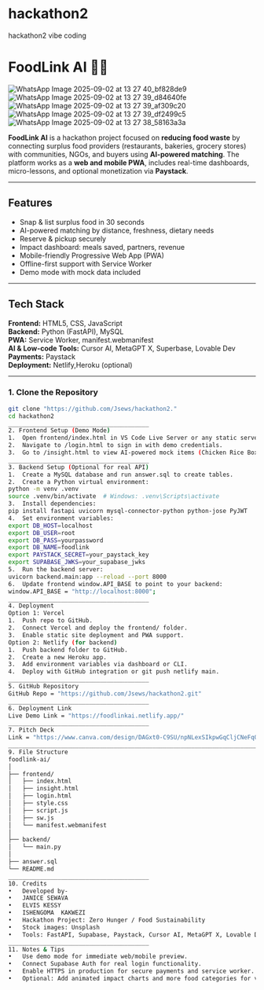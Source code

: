 # hackathon2
hackathon2 vibe coding
# FoodLink AI 🌱🥗
![WhatsApp Image 2025-09-02 at 13 27 40_bf828de9](https://github.com/user-attachments/assets/a8e3b33b-e6b5-4817-86e0-05394c9d7a26)
![WhatsApp Image 2025-09-02 at 13 27 39_d84640fe](https://github.com/user-attachments/assets/71c3b89e-8aa0-495b-9a3a-f80057cf6484)
![WhatsApp Image 2025-09-02 at 13 27 39_af309c20](https://github.com/user-attachments/assets/c3377e59-072f-43e0-9bdd-18ea166ce761)
![WhatsApp Image 2025-09-02 at 13 27 39_df2499c5](https://github.com/user-attachments/assets/63367a14-4706-46b0-b977-9769b4eb83d4)
![WhatsApp Image 2025-09-02 at 13 27 38_58163a3a](https://github.com/user-attachments/assets/b98da68c-0adf-4cc8-8642-cbc6a4d0e5f7)


**FoodLink AI** is a hackathon project focused on **reducing food waste** by connecting surplus food providers (restaurants, bakeries, grocery stores) with communities, NGOs, and buyers using **AI-powered matching**. The platform works as a **web and mobile PWA**, includes real-time dashboards, micro-lessons, and optional monetization via **Paystack**.

---

## Features

- Snap & list surplus food in 30 seconds
- AI-powered matching by distance, freshness, dietary needs
- Reserve & pickup securely
- Impact dashboard: meals saved, partners, revenue
- Mobile-friendly Progressive Web App (PWA)
- Offline-first support with Service Worker
- Demo mode with mock data included

---

## Tech Stack

**Frontend:** HTML5, CSS, JavaScript  
**Backend:** Python (FastAPI), MySQL  
**PWA:** Service Worker, manifest.webmanifest  
**AI & Low-code Tools:** Cursor AI, MetaGPT X, Superbase, Lovable Dev  
**Payments:** Paystack  
**Deployment:** Netlify,Heroku (optional)  

---


### 1. Clone the Repository

```bash
git clone "https://github.com/Jsews/hackathon2."
cd hackathon2
________________________________________
2. Frontend Setup (Demo Mode)
1.	Open frontend/index.html in VS Code Live Server or any static server.
2.	Navigate to /login.html to sign in with demo credentials.
3.	Go to /insight.html to view AI-powered mock items (Chicken Rice Boxes, Bakery Packs, Vegetable Mix Boxes) and impact charts.
________________________________________
3. Backend Setup (Optional for real API)
1.	Create a MySQL database and run answer.sql to create tables.
2.	Create a Python virtual environment:
python -m venv .venv
source .venv/bin/activate  # Windows: .venv\Scripts\activate
3.	Install dependencies:
pip install fastapi uvicorn mysql-connector-python python-jose PyJWT
4.	Set environment variables:
export DB_HOST=localhost
export DB_USER=root
export DB_PASS=yourpassword
export DB_NAME=foodlink
export PAYSTACK_SECRET=your_paystack_key
export SUPABASE_JWKS=your_supabase_jwks
5.	Run the backend server:
uvicorn backend.main:app --reload --port 8000
6.	Update frontend window.API_BASE to point to your backend:
window.API_BASE = "http://localhost:8000";
________________________________________
4. Deployment
Option 1: Vercel
1.	Push repo to GitHub.
2.	Connect Vercel and deploy the frontend/ folder.
3.	Enable static site deployment and PWA support.
Option 2: Netlify (for backend)
1.	Push backend folder to GitHub.
2.	Create a new Heroku app.
3.	Add environment variables via dashboard or CLI.
4.	Deploy with GitHub integration or git push netlify main.
________________________________________
5. GitHub Repository
GitHub Repo = "https://github.com/Jsews/hackathon2.git"
________________________________________
6. Deployment Link
Live Demo Link = "https://foodlinkai.netlify.app/"
________________________________________
7. Pitch Deck
Link = "https://www.canva.com/design/DAGxt0-C9SU/npNLexSIkpwGqCljCNeFqQ/edit?utm_content=DAGxt0-C9SU&utm_campaign=designshare&utm_medium=link2&utm_source=sharebutton"
________________________________________________________________________________
9. File Structure
foodlink-ai/
│
├── frontend/
│   ├── index.html
│   ├── insight.html
│   ├── login.html
│   ├── style.css
│   ├── script.js
│   ├── sw.js
│   └── manifest.webmanifest
│
├── backend/
│   └── main.py
│
├── answer.sql
└── README.md
________________________________________
10. Credits
•	Developed by-
•	JANICE SEWAVA
•	ELVIS KESSY
•	ISHENGOMA  KAKWEZI
•	Hackathon Project: Zero Hunger / Food Sustainability
•	Stock images: Unsplash
•	Tools: FastAPI, Supabase, Paystack, Cursor AI, MetaGPT X, Lovable Dev
________________________________________
11. Notes & Tips
•	Use demo mode for immediate web/mobile preview.
•	Connect Supabase Auth for real login functionality.
•	Enable HTTPS in production for secure payments and service worker.
•	Optional: Add animated impact charts and more food categories for visual appeal.

